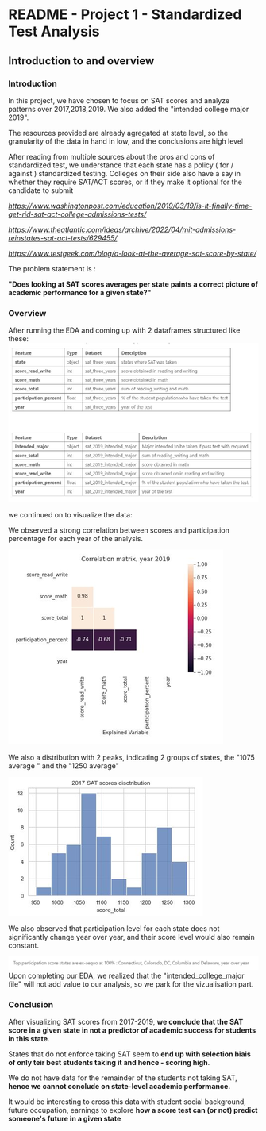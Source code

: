 # README - Project 1 - Standardized Test Analysis

## Introduction to and overview

### Introduction

In this project, we have chosen to focus on SAT scores and analyze patterns over 2017,2018,2019. We also added the "intended college major 2019".

The resources provided are already agregated at state level, so the granularity of the data in hand in low, and the conclusions are high level



After reading from multiple sources about the pros and cons of standardized test, we understance that each state has a policy ( for / against ) standardized testing. Colleges on their side also have a say in whether they require SAT/ACT scores, or if they make it optional for the candidate to submit


*https://www.washingtonpost.com/education/2019/03/19/is-it-finally-time-get-rid-sat-act-college-admissions-tests/*

*https://www.theatlantic.com/ideas/archive/2022/04/mit-admissions-reinstates-sat-act-tests/629455/*

*https://www.testgeek.com/blog/a-look-at-the-average-sat-score-by-state/*


The problem statement is :

**"Does looking at SAT scores averages per state paints a correct picture of academic performance for a given state?"**


### Overview

After running the EDA and coming up with 2 dataframes structured like these:![1658020701527](image/README_CG/1658020701527.png)

we continued on to visualize the data:


We observed a strong correlation between scores and participation percentage for each year of the analysis.

![1658021040352](image/README_CG/1658021040352.png)



We also a distribution with 2 peaks, indicating 2 groups of states, the "1075 average " and the  "1250 average"

![1658021277950](image/README_CG/1658021277950.png)



We also observed that participation level for each state does not significantly change year over year, and their score level would also remain constant.

![1658021526441](image/README_CG/1658021526441.png)Upon completing our EDA, we realized that the "intended_college_major file" will not add value to our analysis, so we park for the vizualisation part.


### Conclusion

After visualizing SAT scores from 2017-2019, **we conclude that the SAT score in a given state in not a predictor of academic success** **for students in this state**. 

States that do not enforce taking SAT seem to **end up with selection biais of only teir best students taking it and hence - scoring high**.

We do not have data for the remainder of the students not taking SAT, **hence we cannot conclude on state-level academic performance.**

It would be interesting to cross this data with student social background, future occupation, earnings to explore **how a score test can (or not) predict someone's future in a given state**
